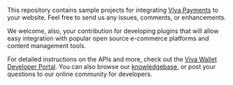 This repository contains sample projects for integrating [Viva Payments](https://www.vivapayments.com) to your website. Feel free to send us any issues, comments, or enhancements.

We welcome, also, your contribution for developing plugins that will allow easy integration with popular open source e-commerce platforms and content management tools.

For detailed instructions on the APIs and more, check out the [Viva Wallet Developer Portal](https://developer.vivapayments.com). You can also browse our [knowledgebase](https://support.vivapayments.com/hc/en-us), or post your questions to our online community for developers.
